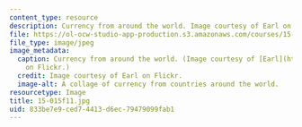 ```yaml
---
content_type: resource
description: Currency from around the world. Image courtesy of Earl on Flickr.
file: https://ol-ocw-studio-app-production.s3.amazonaws.com/courses/15-015-macro-and-international-economics-fall-2011/833be7e9ced74413d6ec79479099fab1_15-015f11.jpg
file_type: image/jpeg
image_metadata:
  caption: Currency from around the world. (Image courtesy of [Earl](http://www.flickr.com/photos/earlg/182538685/)
    on Flickr.)
  credit: Image courtesy of Earl on Flickr.
  image-alt: A collage of currency from countries around the world.
resourcetype: Image
title: 15-015f11.jpg
uid: 833be7e9-ced7-4413-d6ec-79479099fab1
---
```

